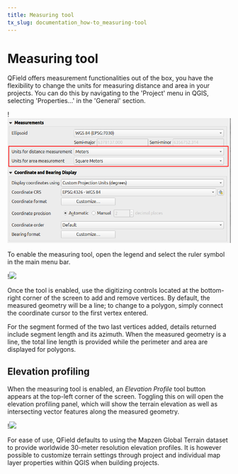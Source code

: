 ```yaml
---
title: Measuring tool
tx_slug: documentation_how-to_measuring-tool
---
```


# Measuring tool

QField offers measurement functionalities out of the box, you have the flexibility to change the units for measuring distance and area in your projects.
You can do this by navigating to the 'Project' menu in QGIS, selecting 'Properties...' in the 'General' section.

!![](../assets/images/custom-units-measure.png)

To enable the measuring tool, open the legend and select the ruler symbol in the main menu bar.

!![](../assets/images/measuring_tool.png)

Once the tool is enabled, use the digitizing controls located at the bottom-right corner of the screen to add and remove vertices.
By default, the measured geometry will be a line; to change to a polygon, simply connect the coordinate cursor to the first vertex entered.

For the segment formed of the two last vertices added, details returned include segment length and its azimuth.
When the measured geometry is a line, the total line length is provided while the perimeter and area are displayed for polygons.

## Elevation profiling

When the measuring tool is enabled, an *Elevation Profile* tool button appears at the top-left corner of the screen.
Toggling this on will open the elevation profiling panel, which will show the terrain elevation as well as intersecting vector features along the measured geometry.

!![](../assets/images/elevation_profiling.png)

For ease of use, QField defaults to using the Mapzen Global Terrain dataset to provide worldwide 30-meter resolution elevation profiles.
It is however possible to customize terrain settings through project and individual map layer properties within QGIS when building projects.
